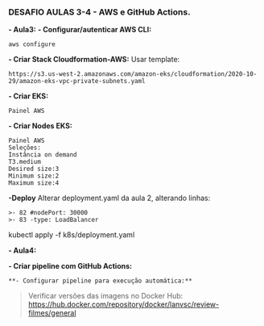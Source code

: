 ### **DESAFIO AULAS 3-4 - AWS e GitHub Actions.**

**- Aula3:**
**- Configurar/autenticar AWS CLI:**
```
aws configure
```
**- Criar Stack Cloudformation-AWS:**
Usar template:
```
https://s3.us-west-2.amazonaws.com/amazon-eks/cloudformation/2020-10-29/amazon-eks-vpc-private-subnets.yaml
```
**- Criar EKS:**
```
Painel AWS
```
**- Criar Nodes EKS:**
```
Painel AWS
Seleções:
Instância on demand
T3.medium
Desired size:3
Minimum size:2
Maximum size:4
```
**-Deploy**
Alterar deployment.yaml da aula 2, alterando linhas: 
```
>- 82 #nodePort: 30000
>- 83 -type: LoadBalancer
``` 
kubectl apply -f k8s/deployment.yaml

**- Aula4:**

**- Criar pipeline com GitHub Actions:**
```
**- Configurar pipeline para execução automática:**

```
> Verificar versões das imagens no Docker Hub:
https://hub.docker.com/repository/docker/lanvsc/review-filmes/general
